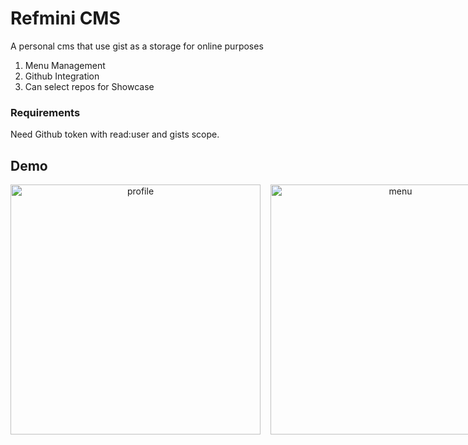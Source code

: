 # Refmini CMS
A personal cms that use gist as a storage for online purposes

1. Menu Management
2. Github Integration
3. Can select repos for Showcase

### Requirements

Need Github token with read:user and gists scope.

## Demo

<div align="center" style="display:flex; gap: 1rem;">
<img src="https://user-images.githubusercontent.com/88397611/223203265-0e38d136-176c-441b-ba9e-08a921468eb2.png" alt="profile" width="400">
<img src="https://user-images.githubusercontent.com/88397611/223205122-9bc87b5a-6e72-43ae-aab4-a4a968f74bf1.png" alt="menu" width="400">
</div>
